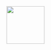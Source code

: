 <div id="header" align="center">
  <img src="https://get.wallhere.com/photo/Louis-Coyle-fantasy-art-digital-art-ultra-wide-gradient-landscape-mountains-sunrise-illustration-birds-plants-trees-clouds-1942263.jpg" width="100"/>
</div>
